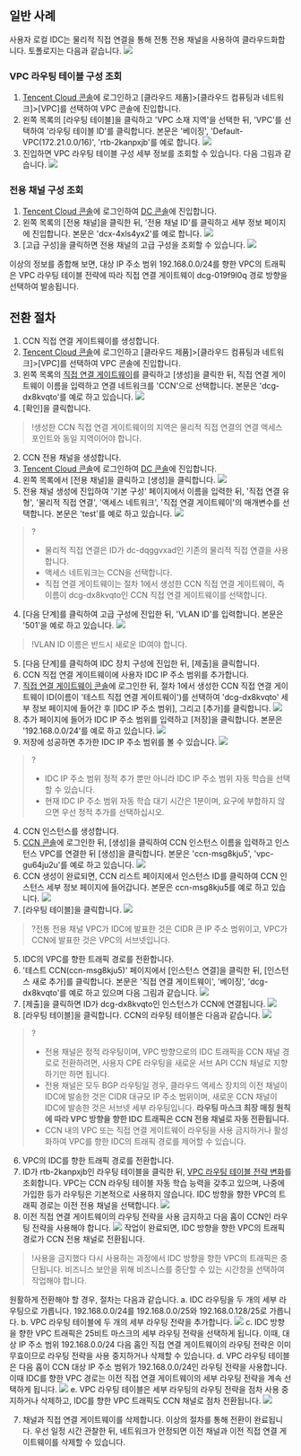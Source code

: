 ## 일반 사례
사용자 로컬 IDC는 물리적 직접 연결을 통해 전통 전용 채널을 사용하여 클라우드화합니다. 토폴로지는 다음과 같습니다.
![](https://main.qcloudimg.com/raw/e11798e61637bc0a8d73aa60464fe0b2.png)

### VPC 라우팅 테이블 구성 조회
1. [Tencent Cloud 콘솔](https://console.cloud.tencent.com)에 로그인하고 [클라우드 제품]>[클라우드 컴퓨팅과 네트워크]>[VPC]를 선택하여 VPC 콘솔에 진입합니다.
2. 왼쪽 목록의 [라우팅 테이블]을 클릭하고 'VPC 소재 지역'을 선택한 뒤, 'VPC'를 선택하여 '라우팅 테이블 ID'를 클릭합니다. 본문은 '베이징', 'Default-VPC(172.21.0.0/16)', 'rtb-2kanpxjb'를 예로 합니다.
![](https://main.qcloudimg.com/raw/289f0d1e4568da441ac506843e35df68.png)
3. 진입하면 VPC 라우팅 테이블 구성 세부 정보를 조회할 수 있습니다. 다음 그림과 같습니다. 
![](https://main.qcloudimg.com/raw/3fa9826a367155c001eff718440da810.png)

### 전용 채널 구성 조회
1. [Tencent Cloud 콘솔](https://console.cloud.tencent.com)에 로그인하여 [DC 콘솔](https://console.cloud.tencent.com/dc/dcConn)에 진입합니다.
2. 왼쪽 목록의 [전용 채널]을 클릭한 뒤, '전용 채널 ID'를 클릭하고 세부 정보 페이지에 진입합니다. 본문은 'dcx-4xls4yx2'를 예로 합니다.
![](https://main.qcloudimg.com/raw/4d924207e0dffa832ea6822e02a3a5e6.png)
4. [고급 구성]을 클릭하면 전용 채널의 고급 구성을 조회할 수 있습니다.
![](https://main.qcloudimg.com/raw/d1c0b3a1a10fc28631e73eb41cb6d27b.png)

이상의 정보를 종합해 보면, 대상 IP 주소 범위 192.168.0.0/24를 향한 VPC의 트래픽은 VPC 라우팅 테이블 전략에 따라 직접 연결 게이트웨이 dcg-019f9l0q 경로 방향을 선택하여 발송됩니다.

## 전환 절차
1. CCN 직접 연결 게이트웨이를 생성합니다.
 1. [Tencent Cloud 콘솔](https://console.cloud.tencent.com)에 로그인하고 [클라우드 제품]>[클라우드 컴퓨팅과 네트워크]>[VPC]를 선택하여 VPC 콘솔에 진입합니다.
 2. 왼쪽 목록의 [직접 연결 게이트웨이](https://console.cloud.tencent.com/vpc/dcGw?rid=8)를 클릭하고 [생성]을 클릭한 뒤, 직접 연결 게이트웨이 이름을 입력하고 연결 네트워크를 'CCN'으로 선택합니다. 본문은 'dcg-dx8kvqto'를 예로 하고 있습니다. 
![](https://main.qcloudimg.com/raw/3a5f479742998239283cf23fd64ee268.png)
 3. [확인]을 클릭합니다.
 
 >!생성한 CCN 직접 연결 게이트웨이의 지역은 물리적 직접 연결의 연결 액세스 포인트와 동일 지역이어야 합니다.
2. CCN 전용 채널을 생성합니다.
 1. [Tencent Cloud 콘솔](https://console.cloud.tencent.com)에 로그인하여 [DC 콘솔](https://console.cloud.tencent.com/dc/dcConn/create)에 진입합니다.
 2. 왼쪽 목록에서 [전용 채널]을 클릭하고 [생성]을 클릭합니다.
![](https://main.qcloudimg.com/raw/aece2f4003c62d5fb3fbde0548477b90.png)
 3. 전용 채널 생성에 진입하여 '기본 구성' 페이지에서 이름을 입력한 뒤, '직접 연결 유형', '물리적 직접 연결', '액세스 네트워크', '직접 연결 게이트웨이'의 매개변수를 선택합니다. 본문은 'test'를 예로 하고 있습니다.
![](https://main.qcloudimg.com/raw/bd097cdd58f42eaa8d6daff2a9be84b3.png)
>?
>- 물리적 직접 연결은 ID가 dc-dqggvxad인 기존의 물리적 직접 연결을 사용합니다.
>- 액세스 네트워크는 CCN을 선택합니다.
>- 직접 연결 게이트웨이는 절차 1에서 생성한 CCN 직접 연결 게이트웨이, 즉 이름이 dcg-dx8kvqto인 CCN 직접 연결 게이트웨이를 선택합니다.
 4. [다음 단계]를 클릭하여 고급 구성에 진입한 뒤, 'VLAN ID'를 입력합니다. 본문은 '501'을 예로 하고 있습니다.
![](https://main.qcloudimg.com/raw/f6bb1944403b288fd48e67d924958e7c.png)
>!VLAN ID 이름은 반드시 새로운 ID여야 합니다.
 5. [다음 단계]를 클릭하여 IDC 장치 구성에 진입한 뒤, [제출]을 클릭합니다.
3. CCN 직접 연결 게이트웨이에 사용자 IDC IP 주소 범위를 추가합니다.
 1. [직접 연결 게이트웨이 콘솔](https://console.cloud.tencent.com/vpc/dcGw?rid=8)에 로그인한 뒤, 절차 1에서 생성한 CCN 직접 연결 게이트웨이 ID(이름이 '테스트 직접 연결 게이트웨이')를 선택하여 'dcg-dx8kvqto' 세부 정보 페이지에 들어간 후 [IDC IP 주소 범위], 그리고 [추가]를 클릭합니다.
![](https://main.qcloudimg.com/raw/fe57c56980c4a8775705a4bcbb76b80d.png)
 2. 추가 페이지에 들어가 IDC IP 주소 범위를 입력하고 [저장]을 클릭합니다. 본문은 '192.168.0.0/24'를 예로 하고 있습니다.
![](https://main.qcloudimg.com/raw/1e97fe05d1ea75fe965cb3be73a00f27.png)
 3. 저장에 성공하면 추가한 IDC IP 주소 범위를 볼 수 있습니다.
![](https://main.qcloudimg.com/raw/91ee51c43216435bb57aba406d37ef44.png)
>?
>- IDC IP 주소 범위 정적 추가 뿐만 아니라 IDC IP 주소 범위 자동 학습을 선택할 수 있습니다.
>- 현재 IDC IP 주소 범위 자동 학습 대기 시간은 1분이며, 요구에 부합하지 않으면 우선 정적 추가를 선택하십시오.
4. CCN 인스턴스를 생성합니다.
 1. [CCN 콘솔](https://console.cloud.tencent.com/vpc/ccn)에 로그인한 뒤, [생성]을 클릭하여 CCN 인스턴스 이름을 입력하고 인스턴스 VPC를 연결한 뒤 [생성]을 클릭합니다. 본문은 'ccn-msg8kju5', 'vpc-gu64ju2u'를 예로 하고 있습니다.
![](https://main.qcloudimg.com/raw/08fd52950a6285af04fb4a585470e39a.png)
 2. CCN 생성이 완료되면, CCN 리스트 페이지에서 인스턴스 ID를 클릭하여 CCN 인스턴스 세부 정보 페이지에 들어갑니다. 본문은 ccn-msg8kju5를 예로 하고 있습니다.
![](https://main.qcloudimg.com/raw/be26e13c848bab9c8b1333bd16df6276.png)
 3. [라우팅 테이블]을 클릭합니다.
![](https://main.qcloudimg.com/raw/1408028fc2f22d61a5513bb94ee6a464.png)

 >?전통 전용 채널 VPC가 IDC에 발표한 것은 CIDR 큰 IP 주소 범위이고, VPC가 CCN에 발표한 것은 VPC의 서브넷입니다.
5. IDC의 VPC를 향한 트래픽 경로를 전환합니다.
 1. '테스트 CCN(ccn-msg8kju5)' 페이지에서 [인스턴스 연결]을 클릭한 뒤, [인스턴스 새로 추가]를 클릭합니다. 본문은 '직접 연결 게이트웨이', '베이징', 'dcg-dx8kvqto'를 예로 하고 있으며 다음 그림과 같습니다.
![](https://main.qcloudimg.com/raw/c6db304e2186c2f18e7ea2c0e1454446.png)
 2. [제출]을 클릭하면 ID가 dcg-dx8kvqto인 인스턴스가 CCN에 연결됩니다.
![](https://main.qcloudimg.com/raw/90495973efd23bcf585869b1ab2a94b6.png)
 3. [라우팅 테이블]을 클릭합니다. CCN의 라우팅 테이블은 다음과 같습니다.
![](https://main.qcloudimg.com/raw/9a8f62a335c1463df026c7d0ddbdad3f.png)
>?
>- 전용 채널은 정적 라우팅이며, VPC 방향으로의 IDC 트래픽을 CCN 채널 경로로 전환하려면, 사용자 CPE 라우팅을 새로운 서브 API CCN 채널로 지향하기만 하면 됩니다.
>- 전용 채널은 모두 BGP 라우팅일 경우, 클라우드 액세스 장치의 이전 채널이 IDC에 발송한 것은 CIDR 대규모 IP 주소 범위이며, 새로운 CCN 채널이 IDC에 발송한 것은 서브넷 세부 라우팅입니다. **라우팅 마스크 최장 매칭 원칙에 따라 VPC 방향을 향한 IDC 트래픽은 CCN 전용 채널로 자동 전환됩니다.**
>- CCN 내의 VPC 또는 직접 연결 게이트웨이 라우팅을 사용 금지하거나 활성화하여 VPC를 향한 IDC의 트래픽 경로를 제어할 수 있습니다.
6. VPC의 IDC를 향한 트래픽 경로를 전환합니다.
 1. ID가 rtb-2kanpxjb인 라우팅 테이블을 클릭한 뒤, [VPC 라우팅 테이블 전략 변화](https://console.cloud.tencent.com/vpc/route?rid=8)를 조회합니다. VPC는 CCN 라우팅 테이블 자동 학습 능력을 갖추고 있으며, 나중에 가입한 등가 라우팅은 기본적으로 사용하지 않습니다. IDC 방향을 향한 VPC의 트래픽 경로는 이전 전용 채널을 선택합니다.
![](https://main.qcloudimg.com/raw/369984d65c6ddf72cc874ee29ec96ace.png)
 2. 이전 직접 연결 게이트웨이의 라우팅 전략을 사용 금지하고 다음 홉이 CCN인 라우팅 전략을 사용해야 합니다.
![](https://main.qcloudimg.com/raw/c26b3b21f26e35df00c7123ab6eafe64.png)
작업이 완료되면, IDC 방향을 향한 VPC의 트래픽 경로가 CCN 전용 채널로 전환됩니다.
 
 >!사용을 금지했다 다시 사용하는 과정에서 IDC 방향을 향한 VPC의 트래픽은 중단됩니다. 비즈니스 보안을 위해 비즈니스를 중단할 수 있는 시간창을 선택하여 작업해야 합니다.

원활하게 전환해야 할 경우, 절차는 다음과 같습니다.
 a. IDC 라우팅을 두 개의 세부 라우팅으로 가릅니다. 192.168.0.0/24를 192.168.0.0/25와 192.168.0.128/25로 가릅니다.
 b. VPC 라우팅 테이블에 두 개의 세부 라우팅 전략을 추가합니다.
![](https://main.qcloudimg.com/raw/cd9b09904fd356d91d30d3aca7d1a28d.png)
 c. IDC 방향을 향한 VPC 트래픽은 25비트 마스크의 세부 라우팅 전략을 선택하게 됩니다. 이때, 대상 IP 주소 범위 192.168.0.0/24 다음 홉인 직접 연결 게이트웨이의 라우팅 전략은 이미 무효이므로 라우팅 전략을 사용 중지하거나 삭제할 수 있습니다.
 d. VPC 라우팅 테이블은 다음 홉이 CCN 대상 IP 주소 범위가 192.168.0.0/24인 라우팅 전략을 사용합니다. 이때 IDC를 향한 VPC 경로는 이전 직접 연결 게이트웨이의 세부 라우팅 전략을 계속 선택하게 됩니다.
![](https://main.qcloudimg.com/raw/8c72c7b05cd9829417038acfbc8ab980.png)
 e. VPC 라우팅 테이블은 세부 라우팅의 라우팅 전략을 점차 사용 중지하거나 삭제하고, IDC를 향한 VPC 트래픽도 CCN 채널로 점차 전환됩니다.
![](https://main.qcloudimg.com/raw/54b0dea5e4f29ae7acbc2918887ddc3c.png)

7. 채널과 직접 연결 게이트웨이를 삭제합니다.
이상의 절차를 통해 전환이 완료됩니다. 우선 일정 시간 관찰한 뒤, 네트워크가 안정되면 이전 채널과 이전 직접 연결 게이트웨이를 삭제할 수 있습니다.

